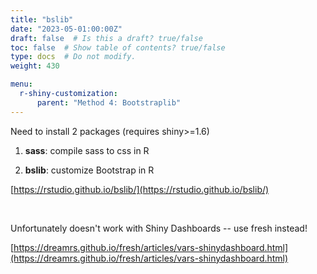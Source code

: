 ```yaml
---
title: "bslib"
date: "2023-05-01:00:00Z"
draft: false  # Is this a draft? true/false
toc: false  # Show table of contents? true/false
type: docs  # Do not modify.
weight: 430

menu:
  r-shiny-customization:
      parent: "Method 4: Bootstraplib"
---
```


Need to install 2 packages (requires shiny>=1.6)

1. **sass**: compile sass to css in R

2. **bslib**: customize Bootstrap in R

[https://rstudio.github.io/bslib/](https://rstudio.github.io/bslib/)

<br>
    
Unfortunately doesn't work with Shiny Dashboards -- use fresh instead!

[https://dreamrs.github.io/fresh/articles/vars-shinydashboard.html](https://dreamrs.github.io/fresh/articles/vars-shinydashboard.html)

